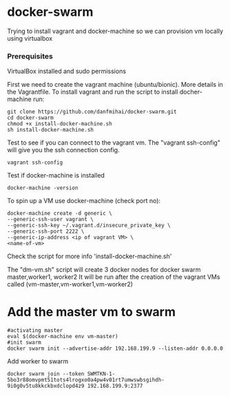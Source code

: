 # docker-swarm
Trying to install vagrant and docker-machine so we can provision vm locally using virtualbox

### Prerequisites
VirtualBox installed and sudo permissions

First we need to create the vagrant machine (ubuntu/bionic). More details in the Vagrantfile.
To install vagrant and run the script to install docher-machine run:
```
git clone https://github.com/danfmihai/docker-swarm.git
cd docker-swarm
chmod +x install-docker-machine.sh
sh install-docker-machine.sh
```

Test to see if you can connect to the vagrant vm. The "vagrant ssh-config" will give you the ssh connection config.
```
vagrant ssh-config
```
Test if docker-machine is installed
```
docker-machine -version
```
To spin up a VM use docker-machine (check port no):
```
docker-machine create -d generic \
--generic-ssh-user vagrant \
--generic-ssh-key ~/.vagrant.d/insecure_private_key \
--generic-ssh-port 2222 \
--generic-ip-address <ip of vagrant VM> \
<name-of-vm>
```
Check the script for more info 'install-docker-machine.sh'

The "dm-vm.sh" script will create 3 docker nodes for docker swarm master,worker1, worker2
It will be run after the creation of the vagrant VMs called (vm-master,vm-worker1,vm-worker2)

# Add the master vm to swarm
```
#activating master
eval $(docker-machine env vm-master)
#init swarm
docker swarm init --advertise-addr 192.168.199.9 --listen-addr 0.0.0.0
```
Add worker to swarm
```
docker swarm join --token SWMTKN-1-5bo3r88omvpmt51tots4lrogxo0a4pw4v01rt7umwswbsgihdh-9i0g0v5tu8kkckbxdclopd4z9 192.168.199.9:2377
```